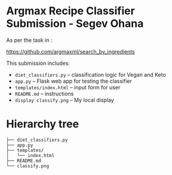 # Argmax Recipe Classifier Submission - Segev Ohana

As per the task in :

https://github.com/argmaxml/search_by_ingredients


This submission includes:

- `diet_classifiers.py` – classification logic for Vegan and Keto
- `app.py` – Flask web app for testing the classifier
- `templates/index.html` – input form for user
- `README.md` – instructions
-  `display classify.png` – My local display


# Hierarchy tree
```
├── diet_classifiers.py      
├── app.py                  
├── templates/
│   └── index.html          
├── README.md                
└── classify.png             
